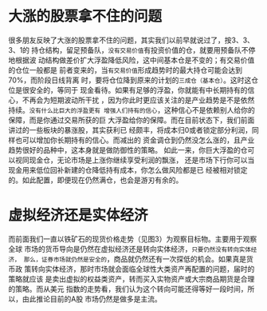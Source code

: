 # 大涨的股票拿不住的问题

很多朋友反映了大涨的股票拿不住的问题，其实我们以前早就说过了，按3、3、3、1的
持仓结构，留足预备队，`没有交易价值`有投资价值的仓，就要用预备队不停地根据波
动结构做差价扩大浮盈降低风险，这中间基本仓是不变的；有交易价值的仓位一般都是
前者变来的，当`有交易价值`形成趋势时的最大持仓可能会达到70%，而阶段日线背离
时，要将仓位降到原来的计划的`三成仓（基本仓）`。这时这仓位是很安全的，等同于
现金看待。如果有足够的浮盈，你就能有中长期持有的信心，不再会为短期波动所干扰
，因为你此时更应该关注的是产业趋势是不是依然持续。`没有什么比巨大的浮盈更有
增强人们持有的信心`，这种信心不是依赖别人给你的保障，而是你通过交易所获的巨
大浮盈给你的保障。而在目前状态下，我们前面讲过的一些板块的暴涨股，其实获利已
经颇丰，将成本归0或者锁定部分利润，同样也可以增加你长期持有的信心。而减出的
资金调仓到仍然没怎么涨的，且产业趋势很好的品种中，这本身就是做防御性的策略。
如此一来，你巨大浮盈的仓可以视同现金仓，无论市场是上涨你继续享受利润的飘涨，
还是市场下行你可以当现金用来低位回补新建的仓降低持有成本，你怎么做风险都是已
经被相对锁定的。如此配置，即便现在仍然满仓，也会是游刃有余的。

# 虚拟经济还是实体经济

而前面我们一直以铁矿石的现货价格走势（见图3）为观察目标物。主要用于观察全球
市场的货币导向是仍然在虚拟经济还是转向实体经济，`只要仍然没有转向实体经济，
那么，证券市场就仍然是安全的`，商品就仍然还有一次探低的机会。如果真是货币政
策转向实体经济，那时市场就会面临全球性大类资产再配置的问题，届时的策略就应该
是卖出虚拟的权益类资产，转而买入实物资产或大宗商品期货是合理的策略。而从美元
指数的走势看，我们认为这个转向可能还得等好一段时间，所以，由此推论目前的A股
市场仍然是做多是主流。
